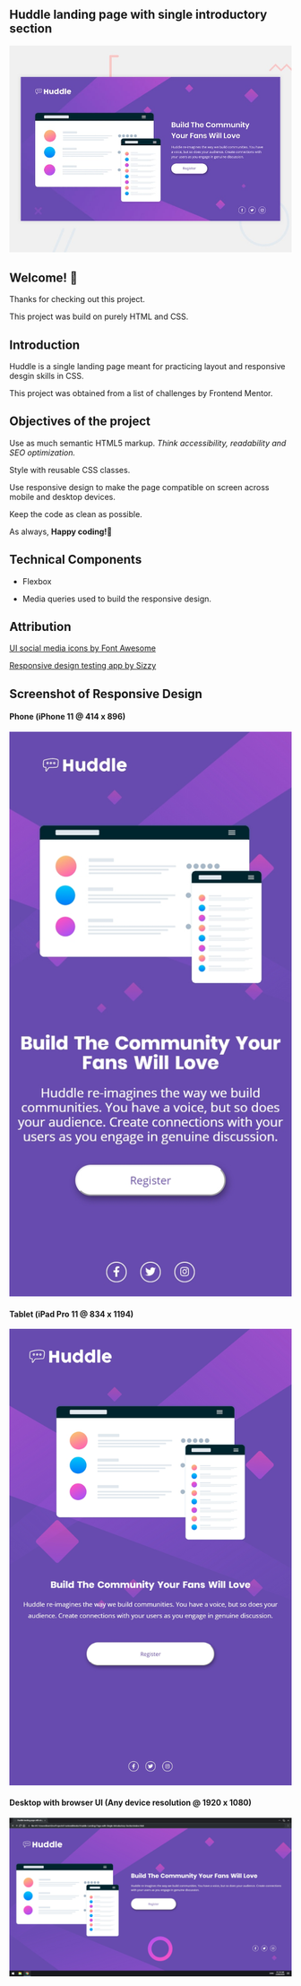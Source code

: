 ## Huddle landing page with single introductory section

![Design preview for the Huddle landing page with single introductory section](./design/desktop-preview.jpg)

## Welcome! 👋

Thanks for checking out this project.

This project was build on purely HTML and CSS.

## Introduction

Huddle is a single landing page meant for practicing layout and responsive desgin skills in CSS.

This project was obtained from a list of challenges by Frontend Mentor.

## Objectives of the project

Use as much semantic HTML5 markup. *Think accessibility, readability and SEO optimization.*

Style with reusable CSS classes. 

Use responsive design to make the page compatible on screen across mobile and desktop devices.

Keep the code as clean as possible.

As always, **Happy coding!**🚀

## Technical Components

* Flexbox

* Media queries used to build the responsive design.

## Attribution

[UI social media icons by Font Awesome](https://fontawesome.com/ "Font Awesome")

[Responsive design testing app by Sizzy](https://a.paddle.com/v2/click/49831/114619?link=1947/ "Sizzy")

## Screenshot of Responsive Design

#### Phone (iPhone 11 @ 414 x 896)
![Page preview on iPhone 11](./screenshots/Sizzy-iPhone-11.png)

#### Tablet (iPad Pro 11 @ 834 x 1194)
![Page preview on iPad Pro 11](./screenshots/Sizzy-iPad-Pro-11.png)

#### Desktop with browser UI (Any device resolution @ 1920 x 1080)
![Page preview on desktop device](./screenshots/Sizzy-Desktop.png)
